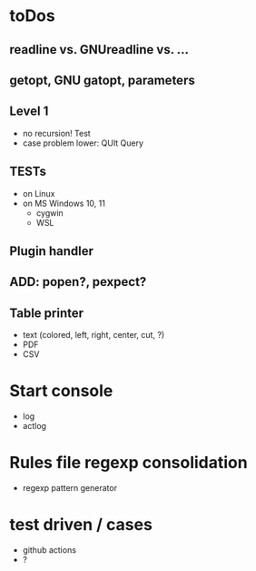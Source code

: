 # toDos

## readline vs. GNUreadline vs. ...

## getopt, GNU gatopt, parameters

## Level 1 
- no recursion! Test
- case problem lower: QUIt       Query

## TESTs
- on Linux
- on MS Windows 10, 11
	- cygwin
	- WSL

## Plugin handler

## ADD: popen?, pexpect?

## Table printer
- text (colored, left, right, center, cut, ?)
- PDF
- CSV

# Start console 
- log
- actlog
	
# Rules file regexp consolidation
- regexp pattern generator

# test driven / cases
- github actions
- ?